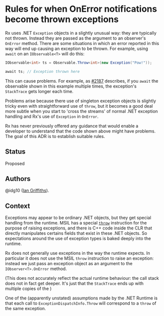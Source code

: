 # Rules for when OnError notifications become thrown exceptions

Rx uses .NET `Exception` objects in a slightly unusual way: they are typically not thrown. Instead they are passed as the argument to an observer's `OnError` method. There are some situations in which an error reported in this way will end up causing an exception to be thrown. For example, using `await` on an `IObservable<T>` will do this:

```cs
IObservable<int> ts = Observable.Throw<int>(new Exception("Pow!"));

await ts; // Exception thrown here
```

This can cause problems. For example, as [#2187](https://github.com/dotnet/reactive/issues/2187) describes, if you `await` the observable shown in this example multiple times, the exception's `StackTrace` gets longer each time.

Problems arise because there use of singleton exception objects is slightly tricky even with straightforward use of `throw`, but it becomes a good deal more subtle when you start to 'cross the streams' of normal .NET exception handling and Rx's use of `Exception` in `OnError`.

Rx has never previously offered any guidance that would enable a developer to understand that the code shown above might have problems. The goal of this ADR is to establish suitable rules.

## Status

Proposed


## Authors

@idg10 ([Ian Griffiths](https://endjin.com/who-we-are/our-people/ian-griffiths/)).



## Context

Exceptions may appear to be ordinary .NET objects, but they get special handling from the runtime. MSIL has a special [`throw`](https://learn.microsoft.com/en-us/dotnet/api/system.reflection.emit.opcodes.throw?view=net-9.0) instruction for the purpose of raising exceptions, and there is C++ code inside the CLR that directly manipulates certains fields that exist in these .NET objects. So expectations around the use of exception types is baked deeply into the runtime.

Rx does not generally use exceptions in the way the runtime expects. In particular it does not use the MSIL `throw` instruction to raise an exception: instead we just pass an exception object as an argument to the `IObserver<T>.OnError` method.

(This does not accurately reflect the actual runtime behaviour: the call stack does not in fact get deeper. It's just that the `StackTrace` ends up with multiple copies of the )

One of the (apparently unstated) assumptions made by the .NET Runtime is that each call to `ExceptionDispatchInfo.Throw` will correspond to a `throw` of the same exception.